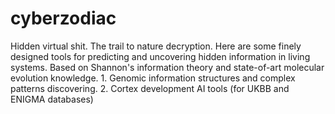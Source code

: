 # cyberzodiac
Hidden virtual shit.
The trail to nature decryption.
Here are some finely designed tools for predicting and uncovering hidden information in living systems.
Based on Shannon's information theory and state-of-art molecular evolution knowledge.
    1. Genomic information structures and complex patterns discovering.
    2. Cortex development AI tools (for UKBB and ENIGMA databases)
    

